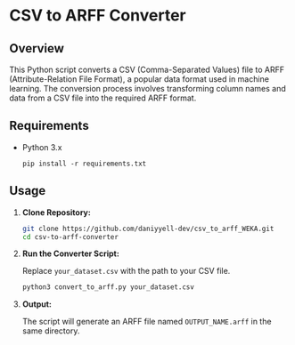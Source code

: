 # CSV to ARFF Converter

## Overview

This Python script converts a CSV (Comma-Separated Values) file to ARFF (Attribute-Relation File Format), a popular data format used in machine learning. The conversion process involves transforming column names and data from a CSV file into the required ARFF format.

## Requirements

- Python 3.x

  `pip install -r requirements.txt`

## Usage

1. **Clone Repository:**

    ```bash
    git clone https://github.com/daniyyell-dev/csv_to_arff_WEKA.git
    cd csv-to-arff-converter
    ```

2. **Run the Converter Script:**

    Replace `your_dataset.csv` with the path to your CSV file.

    ```bash
    python3 convert_to_arff.py your_dataset.csv
    ```

3. **Output:**

    The script will generate an ARFF file named `OUTPUT_NAME.arff` in the same directory.

